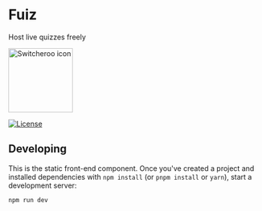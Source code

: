 # Fuiz

Host live quizzes freely

<img src="https://gitlab.com/opencode-mit/fuiz-website/-/raw/main/static/favicon.svg?ref_type=heads" width="128" height="128" alt="Switcheroo icon">

[![License](https://img.shields.io/gitlab/license/opencode-mit/fuiz?style=for-the-badge)](https://gitlab.com/opencode-mit/fuiz/-/raw/main/LICENSE)

## Developing

This is the static front-end component. Once you've created a project and installed dependencies with `npm install` (or `pnpm install` or `yarn`), start a development server:

```bash
npm run dev
```
